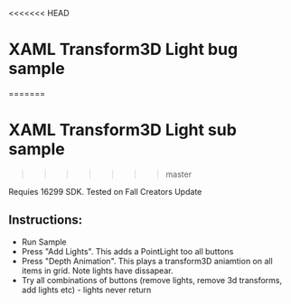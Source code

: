 <<<<<<< HEAD
# XAML Transform3D Light bug sample
=======
# XAML Transform3D Light sub sample
>>>>>>> master

Requies 16299 SDK.
Tested on Fall Creators Update

## Instructions:

- Run Sample
- Press "Add Lights". This adds a PointLight too all buttons
- Press "Depth Animation". This plays a transform3D aniamtion on all items in grid. Note lights have dissapear.
- Try all combinations of buttons (remove lights, remove 3d transforms, add lights etc) - lights never return